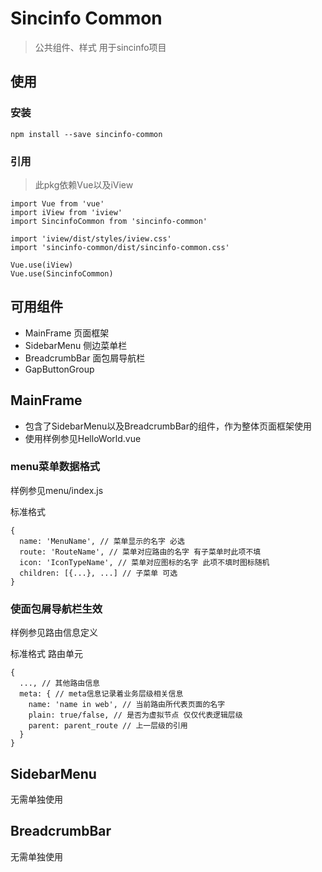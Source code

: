 # Sincinfo Common

> 公共组件、样式 用于sincinfo项目

## 使用
### 安装
```
npm install --save sincinfo-common
```

### 引用
> 此pkg依赖Vue以及iView

```
import Vue from 'vue'
import iView from 'iview'
import SincinfoCommon from 'sincinfo-common'

import 'iview/dist/styles/iview.css'
import 'sincinfo-common/dist/sincinfo-common.css'

Vue.use(iView)
Vue.use(SincinfoCommon)
```

## 可用组件
- MainFrame 页面框架
- SidebarMenu 侧边菜单栏
- BreadcrumbBar 面包屑导航栏
- GapButtonGroup

## MainFrame
- 包含了SidebarMenu以及BreadcrumbBar的组件，作为整体页面框架使用
- 使用样例参见HelloWorld.vue

### menu菜单数据格式
样例参见menu/index.js

标准格式
```
{
  name: 'MenuName', // 菜单显示的名字 必选
  route: 'RouteName', // 菜单对应路由的名字 有子菜单时此项不填
  icon: 'IconTypeName', // 菜单对应图标的名字 此项不填时图标随机
  children: [{...}, ...] // 子菜单 可选
}
```

### 使面包屑导航栏生效
样例参见路由信息定义

标准格式 路由单元
```
{
  ..., // 其他路由信息
  meta: { // meta信息记录着业务层级相关信息
    name: 'name in web', // 当前路由所代表页面的名字
    plain: true/false, // 是否为虚拟节点 仅仅代表逻辑层级
    parent: parent_route // 上一层级的引用
  }
}
```

## SidebarMenu
无需单独使用

## BreadcrumbBar
无需单独使用
